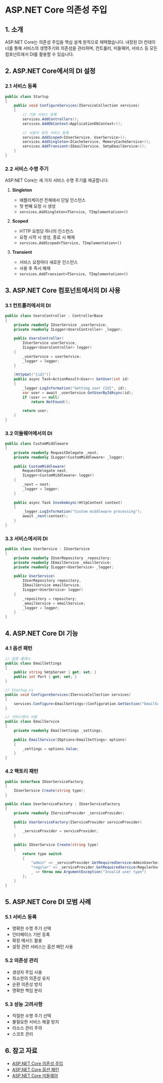 # ASP.NET Core 의존성 주입

## 1. 소개
ASP.NET Core는 의존성 주입을 핵심 설계 원칙으로 채택했습니다. 내장된 DI 컨테이너를 통해 서비스의 생명주기와 의존성을 관리하며, 컨트롤러, 미들웨어, 서비스 등 모든 컴포넌트에서 DI를 활용할 수 있습니다.

## 2. ASP.NET Core에서의 DI 설정

### 2.1 서비스 등록
```csharp
public class Startup
{
    public void ConfigureServices(IServiceCollection services)
    {
        // 기본 서비스 등록
        services.AddControllers();
        services.AddDbContext<ApplicationDbContext>();
        
        // 사용자 정의 서비스 등록
        services.AddScoped<IUserService, UserService>();
        services.AddSingleton<ICacheService, MemoryCacheService>();
        services.AddTransient<IEmailService, SmtpEmailService>();
    }
}
```

### 2.2 서비스 수명 주기
ASP.NET Core는 세 가지 서비스 수명 주기를 제공합니다:

1. **Singleton**
   - 애플리케이션 전체에서 단일 인스턴스
   - 첫 번째 요청 시 생성
   - `services.AddSingleton<TService, TImplementation>()`

2. **Scoped**
   - HTTP 요청당 하나의 인스턴스
   - 요청 시작 시 생성, 종료 시 해제
   - `services.AddScoped<TService, TImplementation>()`

3. **Transient**
   - 서비스 요청마다 새로운 인스턴스
   - 사용 후 즉시 해제
   - `services.AddTransient<TService, TImplementation>()`

## 3. ASP.NET Core 컴포넌트에서의 DI 사용

### 3.1 컨트롤러에서의 DI
```csharp
public class UsersController : ControllerBase
{
    private readonly IUserService _userService;
    private readonly ILogger<UsersController> _logger;
    
    public UsersController(
        IUserService userService,
        ILogger<UsersController> logger)
    {
        _userService = userService;
        _logger = logger;
    }
    
    [HttpGet("{id}")]
    public async Task<ActionResult<User>> GetUser(int id)
    {
        _logger.LogInformation("Getting user {Id}", id);
        var user = await _userService.GetUserByIdAsync(id);
        if (user == null)
            return NotFound();
            
        return user;
    }
}
```

### 3.2 미들웨어에서의 DI
```csharp
public class CustomMiddleware
{
    private readonly RequestDelegate _next;
    private readonly ILogger<CustomMiddleware> _logger;
    
    public CustomMiddleware(
        RequestDelegate next,
        ILogger<CustomMiddleware> logger)
    {
        _next = next;
        _logger = logger;
    }
    
    public async Task InvokeAsync(HttpContext context)
    {
        _logger.LogInformation("Custom middleware processing");
        await _next(context);
    }
}
```

### 3.3 서비스에서의 DI
```csharp
public class UserService : IUserService
{
    private readonly IUserRepository _repository;
    private readonly IEmailService _emailService;
    private readonly ILogger<UserService> _logger;
    
    public UserService(
        IUserRepository repository,
        IEmailService emailService,
        ILogger<UserService> logger)
    {
        _repository = repository;
        _emailService = emailService;
        _logger = logger;
    }
}
```

## 4. ASP.NET Core DI 기능

### 4.1 옵션 패턴
```csharp
// 설정 클래스
public class EmailSettings
{
    public string SmtpServer { get; set; }
    public int Port { get; set; }
}

// Startup.cs
public void ConfigureServices(IServiceCollection services)
{
    services.Configure<EmailSettings>(Configuration.GetSection("EmailSettings"));
}

// 서비스에서 사용
public class EmailService
{
    private readonly EmailSettings _settings;
    
    public EmailService(IOptions<EmailSettings> options)
    {
        _settings = options.Value;
    }
}
```

### 4.2 팩토리 패턴
```csharp
public interface IUserServiceFactory
{
    IUserService Create(string type);
}

public class UserServiceFactory : IUserServiceFactory
{
    private readonly IServiceProvider _serviceProvider;
    
    public UserServiceFactory(IServiceProvider serviceProvider)
    {
        _serviceProvider = serviceProvider;
    }
    
    public IUserService Create(string type)
    {
        return type switch
        {
            "admin" => _serviceProvider.GetRequiredService<AdminUserService>(),
            "regular" => _serviceProvider.GetRequiredService<RegularUserService>(),
            _ => throw new ArgumentException("Invalid user type")
        };
    }
}
```

## 5. ASP.NET Core DI 모범 사례

### 5.1 서비스 등록
- 명확한 수명 주기 선택
- 인터페이스 기반 등록
- 확장 메서드 활용
- 설정 관련 서비스는 옵션 패턴 사용

### 5.2 의존성 관리
- 생성자 주입 사용
- 최소한의 의존성 유지
- 순환 의존성 방지
- 명확한 책임 분리

### 5.3 성능 고려사항
- 적절한 수명 주기 선택
- 불필요한 서비스 해결 방지
- 리소스 관리 주의
- 스코프 관리

## 6. 참고 자료
- [ASP.NET Core 의존성 주입](https://learn.microsoft.com/aspnet/core/fundamentals/dependency-injection)
- [ASP.NET Core 옵션 패턴](https://learn.microsoft.com/aspnet/core/fundamentals/configuration/options)
- [ASP.NET Core 미들웨어](https://learn.microsoft.com/aspnet/core/fundamentals/middleware) 